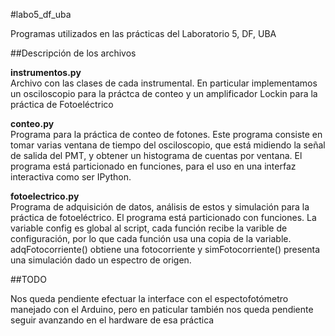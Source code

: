 #labo5_df_uba
  
Programas utilizados en las prácticas del Laboratorio 5, DF, UBA
  
##Descripción de los archivos  
  
__instrumentos.py__  
Archivo con las clases de cada instrumental. En particular implementamos un osciloscopio para la práctca de conteo y un amplificador Lockin para la práctica de Fotoeléctrico 

__conteo.py__  
Programa para la práctica de conteo de fotones. Este programa consiste en tomar varias ventana de tiempo del osciloscopio, que está midiendo la señal de salida del PMT, y obtener un histograma de cuentas por ventana. El programa está particionado en funciones, para el uso en una interfaz interactiva como ser IPython.  
  
__fotoelectrico.py__  
Programa de adquisición de datos, análisis de estos y simulación para la práctica de fotoeléctrico.  El programa está particionado con funciones. La variable config es global al script, cada función recibe la varible de configuración, por lo que cada función usa una copia de la variable. adqFotocorriente() obtiene una fotocorriente y simFotocorriente() presenta una simulación dado un espectro de origen.

##TODO  
  
Nos queda pendiente efectuar la interface con el espectofotómetro manejado con el Arduino, pero en paticular también nos queda pendiente seguir avanzando en el hardware de esa práctica

